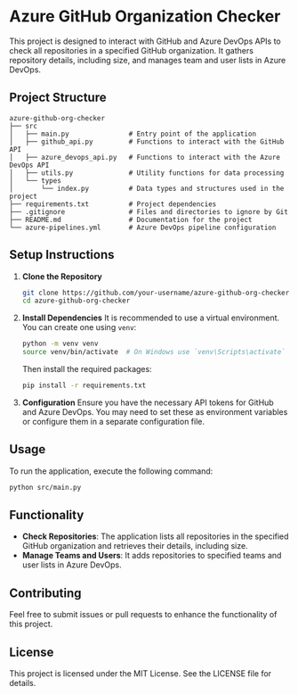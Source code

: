 # Azure GitHub Organization Checker

This project is designed to interact with GitHub and Azure DevOps APIs to check all repositories in a specified GitHub organization. It gathers repository details, including size, and manages team and user lists in Azure DevOps.

## Project Structure

```
azure-github-org-checker
├── src
│   ├── main.py               # Entry point of the application
│   ├── github_api.py         # Functions to interact with the GitHub API
│   ├── azure_devops_api.py   # Functions to interact with the Azure DevOps API
│   ├── utils.py              # Utility functions for data processing
│   └── types
│       └── index.py          # Data types and structures used in the project
├── requirements.txt          # Project dependencies
├── .gitignore                # Files and directories to ignore by Git
├── README.md                 # Documentation for the project
└── azure-pipelines.yml       # Azure DevOps pipeline configuration
```

## Setup Instructions

1. **Clone the Repository**
   ```bash
   git clone https://github.com/your-username/azure-github-org-checker.git
   cd azure-github-org-checker
   ```

2. **Install Dependencies**
   It is recommended to use a virtual environment. You can create one using `venv`:
   ```bash
   python -m venv venv
   source venv/bin/activate  # On Windows use `venv\Scripts\activate`
   ```
   Then install the required packages:
   ```bash
   pip install -r requirements.txt
   ```

3. **Configuration**
   Ensure you have the necessary API tokens for GitHub and Azure DevOps. You may need to set these as environment variables or configure them in a separate configuration file.

## Usage

To run the application, execute the following command:
```bash
python src/main.py
```

## Functionality

- **Check Repositories**: The application lists all repositories in the specified GitHub organization and retrieves their details, including size.
- **Manage Teams and Users**: It adds repositories to specified teams and user lists in Azure DevOps.

## Contributing

Feel free to submit issues or pull requests to enhance the functionality of this project.

## License

This project is licensed under the MIT License. See the LICENSE file for details.